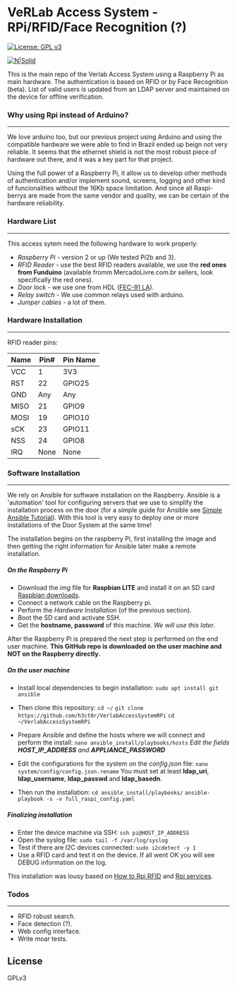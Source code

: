# VeRLab Access System - RPi/RFID/Face Recognition (?)

[![License: GPL v3](https://img.shields.io/badge/License-GPL%20v3-blue.svg)](https://www.gnu.org/licenses/gpl-3.0)

[![N|Solid](http://www.verlab.dcc.ufmg.br/verlab/wp-content/uploads/2014/06/logo-verlab-small-transp-300x572.png)](www.verlab.dcc.ufmg.br)

This is the main repo of the Verlab Access System using a Raspberry Pi as main hardware. The authentication is based on RFID or by Face Recognition (beta). List of valid users is updated from an LDAP server and maintained on the device for offline verification.

### Why using Rpi instead of Arduino?
----

We love arduino too, but our previous project using Arduino and using the compatible hardware we were able to find in Brazil ended up beign not very reliable. It seems that the ethernet shield is not the most robust piece of hardware out there, and it was a key part for that project.

Using the full power of a Raspberry Pi, it allow us to develop other methods of authentication and/or implement sound, screens, logging and other kind of funcionalities without the 16Kb space limitation. And since all Raspi-berrys are made from the same vendor and quality, we can be certain of the hardware reliability.

### Hardware List
----

This access sytem need the following hardware to work properly:

* *Raspberry Pi* - version 2 or up (We tested Pi2b and 3).
* *RFID Reader* - use the best RFID readers available, we use the **red ones from Funduino** (available fromm MercadoLivre.com.br sellers, look specifically the red ones).
* *Door lock* - we use one from HDL ([FEC-91 LA](http://www.hdl.com.br/produtos/fechaduras/fecho-eletrico/fecho-eletrico-mod-fec-91-la-espelho-longo-trinco-ajustavel)).
* *Relay switch* - We use common relays used with arduino.
* *Jumper cables* - a lot of them.

### Hardware Installation
----

RFID reader pins:

|Name|Pin#|Pin Name|
|---|---|---|
|VCC|1  |3V3|
|RST|22 |GPIO25   |
|GND|Any|Any|Ground
|MISO|21|GPIO9|
|MOSI|19|GPIO10|
|sCK|23|GPIO11|
|NSS|24|GPIO8|
|IRQ|None|None|

### Software Installation
----

We rely on Ansible for software installation on the Raspberry. Ansible is a 'automation' tool for configuring servers that we use to simplify the installation process on the door (for a simple guide for Ansible see [Simple Ansible Tutorial](https://serversforhackers.com/c/an-ansible-tutorial)). With this tool is very easy to deploy one or more installations of the Door System at the same time!

The installation begins on the raspberry Pi, first installing the image and then getting the right information for Ansible later make a remote installation.

##### On the Raspberry Pi

- Download the *img* file for **Raspbian LITE** and install it on an SD card [Raspbian downloads](https://www.raspberrypi.org/downloads/raspbian/).
- Connect a network cable on the Raspberry pi.
- Perform the *Hardware Installation* (of the previous section).
- Boot the SD card and activate SSH.
- Get the **hostname, password** of this machine. *We will use this later*.

After the Raspberry Pi is prepared the next step is performed on the end user machine. **This GitHub repo is downloaded on the user machine and NOT on the Raspberry directly.**

##### On the user machine
- Install local dependencies to begin installation:
    `sudo apt install git ansible`

- Then clone this repository:
    `cd ~/`
    `git clone https://github.com/h3ct0r/VerlabAccessSystemRPi`
    `cd ~/VerlabAccessSystemRPi`

- Prepare Ansible and define the hosts where we will connect and perform the install:
    `nano ansible_install/playbooks/hosts`
    *Edit the fields **HOST_IP_ADDRESS** and **APPLIANCE_PASSWORD***

- Edit the configurations for the system on the *config.json* file:
    `nano system/config/config.json.rename`
    You must set at least **ldap_uri**, **ldap_username**, **ldap_passwd** and **ldap_basedn**.

- Then run the installation:
    `cd ansible_install/playbooks/`
    `ansible-playbook -s -v full_raspi_config.yaml`

##### Finalizing installation
- Enter the device machine via SSH:
    `ssh pi@HOST_IP_ADDRESS`
- Open the syslog file:
    `sudo tail -f /var/log/syslog`
- Test if there are I2C devices connected:
    `sudo i2cdetect -y 1`
- Use a RFID card and test it on the device. If all went OK you will see DEBUG information on the log.


This installation was lousy based on [How to Rpi RFID](https://www.sunfounder.com/wiki/index.php?title=How_to_Use_an_RFID_RC522_on_Raspberry_Pi) and [Rpi services](http://blog.scphillips.com/posts/2013/07/getting-a-python-script-to-run-in-the-background-as-a-service-on-boot/).

### Todos
----

 - RFID robust search.
 - Face detection (?).
 - Web config interface.
 - Write moar tests.

License
----

GPLv3